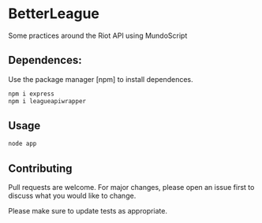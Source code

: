 # BetterLeague

Some practices around the Riot API using MundoScript

## Dependences:

Use the package manager [npm] to install dependences.

```bash
npm i express
npm i leagueapiwrapper
```

## Usage

```bash
node app 
```

## Contributing
Pull requests are welcome. For major changes, please open an issue first to discuss what you would like to change.

Please make sure to update tests as appropriate.